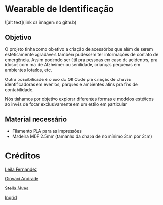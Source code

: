 # Wearable de Identificação


![alt text](link da imagem no github)


## Objetivo

O projeto tinha como objetivo a criação de acessórios que além de serem estéticamente agradáveis também pudessem ter informações de contato de emergência. Assim podendo ser útil pra pessoas em caso de acidentes, pra idosos com mal de Alzheimer ou senilidade, crianças pequenas em ambientes lotados, etc.

Outra possibilidade é o uso do QR Code pra criação de chaves identificadoras em eventos, parques e ambientes afins pra fins de contabilidade.

Nós tinhamos por objetivo explorar diferentes formas e modelos estéticos ao invés de focar exclusivamente em um estilo em particular.

## Material necessário

* Filamento PLA para as impressões
* Madeira MDF 2.5mm (tamanho da chapa de no mínimo 3cm por 3cm)


# Créditos

[Leila Fernandez](www.behance.net/leilaffern75da)

[Giovani Andrade](https://github.com/giovaniandrade)

[Stella Alves](www.artstation.com/kwakbyeol)

[Ingrid]()

